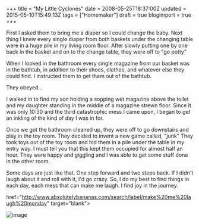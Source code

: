 +++
title = "My Little Cyclones"
date = 2008-05-25T18:37:00Z
updated = 2015-05-10T15:49:13Z
tags = ["Homemaker"]
draft = true
blogimport = true 
+++

First I asked them to bring me a diaper so I could change the baby.  Next thing I knew every single diaper from both baskets under the changing table were in a huge pile in my living room floor.  After slowly putting one by one back in the basket and on to the change table, they were off to "go potty"  

When I looked in the bathroom every single magazine from our basket was in the bathtub, in addition to their shoes, clothes, and whatever else they could find.  I instructed them to get them out of the bathtub.  

They obeyed...  

I walked in to find my son holding a sopping wet magazine above the toilet and my daughter standing in the middle of a magazine strewn floor.  Since it was only 10:30 and the third catastrophic mess I came upon, I began to get an inkling of the kind of day I was in for.  

Once we got the bathroom cleaned up, they were off to go downstairs and play in the toy room.  They decided to invent a new game called, "junk"  They took toys out of the toy room and hid them in a pile under the table in my entry way.  I must tell you that this kept them occupied for almost half an hour.  They were happy and giggling and I was able to get some stuff done in the other room.  

Some days are just like that.  One step forward and two steps back.   If I didn't laugh about it and roll with it, I'd go crazy.  So, I do my best to find things in each day, each mess that can make me laugh.  I find joy in the journey.  

href="http://www.absolutelybananas.com/search/label/make%20me%20laugh%20monday" target="blank"&gt;  

![image](http://farm3.static.flickr.com/2095/2252146942_6d9c832da6.jpg)
